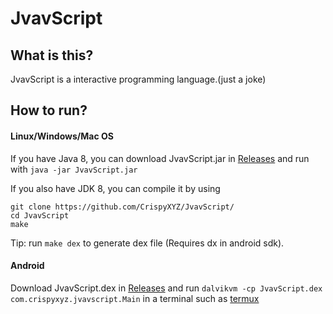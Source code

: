 JvavScript
================

## What is this?

JvavScript is a interactive programming language.(just a joke)

## How to run?

#### Linux/Windows/Mac OS

If you have Java 8, you can download JvavScript.jar in [Releases](https://github.com/CrispyXYZ/JvavScript/releases/) and run with  `java -jar JvavScript.jar`

If you also have JDK 8, you can compile it by using
```shell
git clone https://github.com/CrispyXYZ/JvavScript/
cd JvavScript
make
```
Tip: run `make dex` to generate dex file (Requires dx in android sdk).

#### Android

Download JvavScript.dex in [Releases](https://github.com/crispyXYZ/JvavScript/releases/) and run `dalvikvm -cp JvavScript.dex com.crispyxyz.jvavscript.Main` in a terminal such as [termux](https://termux.com/)
